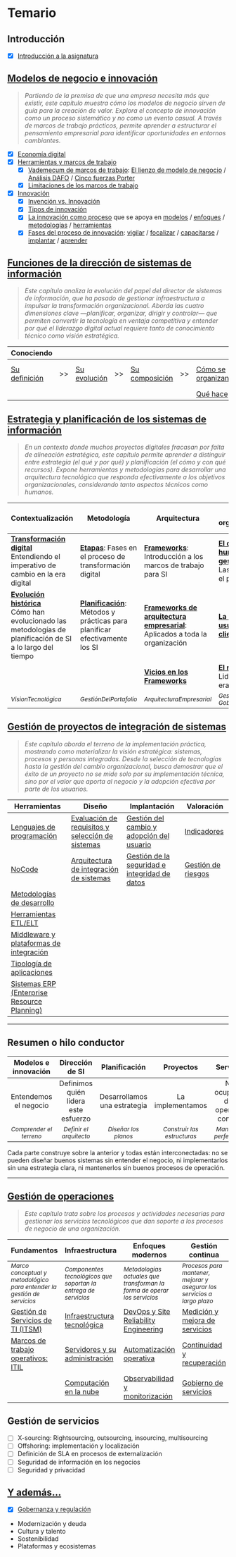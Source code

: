 # Temario

## Introducción

- [x] [Introducción a la asignatura](/temario/00-introduccion/README.md)


## [Modelos de negocio e innovación](/temario/01-modelosNegocioInnovacion/README.md)

> *Partiendo de la premisa de que una empresa necesita más que existir, este capítulo muestra cómo los modelos de negocio sirven de guía para la creación de valor. Explora el concepto de innovación como un proceso sistemático y no como un evento casual. A través de marcos de trabajo prácticos, permite aprender a estructurar el pensamiento empresarial para identificar oportunidades en entornos cambiantes.*

- [x] [Economía digital](/temario/01-modelosNegocioInnovacion/economiaDigital.md)
- [x] [Herramientas y marcos de trabajo](/temario/01-modelosNegocioInnovacion/marcosDeTrabajo.md)
  - [x] [Vademecum de marcos de trabajo](/temario/01-modelosNegocioInnovacion/marcosDeTrabajoVademecum.md): [El lienzo de modelo de negocio](/temario/01-modelosNegocioInnovacion/lienzoModeloNegocio/README.md) / [Análisis DAFO](/temario/01-modelosNegocioInnovacion/analisisDAFO/README.md) / [Cinco fuerzas Porter](/temario/01-modelosNegocioInnovacion/fiveForces/README.md)
  - [x] [Limitaciones de los marcos de trabajo](/temario/01-modelosNegocioInnovacion/antiPatrones.md)
- [x] [Innovación](/temario/01-modelosNegocioInnovacion/innovacion/README.md)
  - [x] [Invención vs. Innovación](/temario/01-modelosNegocioInnovacion/innovacion/invencionVsInnovacion.md)
  - [x] [Tipos de innovación](/temario/01-modelosNegocioInnovacion/innovacion/tipos.md)
  - [x] [La innovación como proceso](/temario/01-modelosNegocioInnovacion/innovacion/proceso.md) que se apoya en [modelos](/temario/01-modelosNegocioInnovacion/innovacion/modelos.md) / [enfoques](/temario/01-modelosNegocioInnovacion/innovacion/enfoques.md) / [metodologías](/temario/01-modelosNegocioInnovacion/innovacion/metodologías.md) / [herramientas](/temario/01-modelosNegocioInnovacion/innovacion/herramientas.md)
  - [x] [Fases del proceso de innovación](/temario/01-modelosNegocioInnovacion/innovacion/proceso.md): [vigilar](/temario/01-modelosNegocioInnovacion/innovacion/vigilanciaTecnologica.md) / [focalizar](/temario/01-modelosNegocioInnovacion/innovacion/focalizar.md) / [capacitarse](/temario/01-modelosNegocioInnovacion/innovacion/capacitarse.md) / [implantar](/temario/01-modelosNegocioInnovacion/innovacion/implantar.md) / [aprender](/temario/01-modelosNegocioInnovacion/innovacion/aprender.md)

## [Funciones de la dirección de sistemas de información](/temario/02-funcionesDSI/README.md)

> *Este capítulo analiza la evolución del papel del director de sistemas de información, que ha pasado de gestionar infraestructura a impulsar la transformación organizacional. Aborda las cuatro dimensiones clave —planificar, organizar, dirigir y controlar— que permiten convertir la tecnología en ventaja competitiva y entender por qué el liderazgo digital actual requiere tanto de conocimiento técnico como visión estratégica.*

<div align=center>

|Conociendo|||||||||
|-|-|-|-|-|-|-|-|-|
|[Su definición](/temario/02-funcionesDSI/definicion.md)|>>|[Su evolución](/temario/02-funcionesDSI/evolucion.md)|>>|[Su composición](/temario/02-funcionesDSI/componentes.md)|>>|[Cómo se organizan](/temario/02-funcionesDSI/organizacion.md)|>>|[Qué  actividades abarca](/temario/02-funcionesDSI/actividades.md)
|||||||[Qué hace](/temario/02-funcionesDSI/elDirector.md)

</div>

## [Estrategia y planificación de los sistemas de información](03-estrategia/README.md)

> *En un contexto donde muchos proyectos digitales fracasan por falta de alineación estratégica, este capítulo permite aprender a distinguir entre estrategia (el qué y por qué) y planificación (el cómo y con qué recursos). Expone herramientas y metodologías para desarrollar una arquitectura tecnológica que responda efectivamente a los objetivos organizacionales, considerando tanto aspectos técnicos como humanos.*

<div align=center>


|Contextualización|Metodología|Arquitectura|Aspectos organizacionales|Aspectos técnicos y de control|
|-|-|-|-|-|
|[**Transformación digital**](03-estrategia/transformacionDigital.md)<br>Entendiendo el imperativo de cambio en la era digital|[**Etapas**](03-estrategia/etapas.md): Fases en el proceso de transformación digital|[**Frameworks**](03-estrategia/frameworks.md): Introducción a los marcos de trabajo para SI|[**El capital humano y su gestión**](03-estrategia/gestionCapitalHumano.md)<br>Las personas en el proceso|[**Ciberseguridad**](03-estrategia/ciberseguridad.md): Protección de activos de información|
|[**Evolución histórica**](03-estrategia/evolucion.md)<br>Cómo han evolucionado las metodologías de planificación de SI a lo largo del tiempo|[**Planificación**](03-estrategia/planificacion.md): Métodos y prácticas para planificar efectivamente los SI|[**Frameworks de arquitectura empresarial**](03-estrategia/frameworksArquitecturaEmpresarial.md): Aplicados a toda la organización|[**La organización: usuarios-clientes**](03-estrategia/organizacion.md)|[**Evaluación y control de proyectos**](03-estrategia/evaluacionProyectos.md)|
|||[**Vicios en los Frameworks**](03-estrategia/viciosFrameworks.md)|[**El rol del CIO**](03-estrategia/rolDelCIO.md)<br>Liderazgo en la era digital||
|<sub>*VisionTecnológica*|<sub>*GestiónDelPortafolio*|<sub>*ArquitecturaEmpresarial*|<sub>*GestiónDelTalento, GobiernoDeTI*|<sub>*GestiónDeRiesgos*|

</div>

## [Gestión de proyectos de integración de sistemas](04-gestionPY/README.md)

> *Este capítulo aborda el terreno de la implementación práctica, mostrando como  materializar la visión estratégica: sistemas, procesos y personas integradas. Desde la selección de tecnologías hasta la gestión del cambio organizacional, busca demostrar que el éxito de un proyecto no se mide solo por su implementación técnica, sino por el valor que aporta al negocio y la adopción efectiva por parte de los usuarios.*

<div align=center>

|Herramientas|Diseño|Implantación|Valoración|
|-|-|-|-|
|[Lenguajes de programación](04-gestionPY/lenguajesProgramacion.md)|[Evaluación de requisitos y selección de sistemas](04-gestionPY/requisitos.md)|[Gestión del cambio y adopción del usuario](04-gestionPY/gestionDelCambio.md)|[Indicadores](04-gestionPY/indicadores.md)|
|[NoCode](04-gestionPY/noCode.md)|[Arquitectura de integración de sistemas](arquitectura.md)|[Gestión de la seguridad e integridad de datos](04-gestionPY/gestionSeguridad.md)|[Gestión de riesgos](04-gestionPY/riesgos.md)|
|[Metodologías de desarrollo](04-gestionPY/metodologiasDesarrollo.md)
|[Herramientas ETL/ELT](04-gestionPY/etl.md)
|[Middleware y plataformas de integración](04-gestionPY/middleware.md)
|[Tipología de aplicaciones](04-gestionPY/tipologia.md)
|[Sistemas ERP (Enterprise Resource Planning)](04-gestionPY/erp.md)

</div>


---

## Resumen o hilo conductor

|Modelos e innovación|Dirección de SI|Planificación|Proyectos|Servicios|
|:-:|:-:|:-:|:-:|:-:|
|Entendemos el negocio|Definimos quién lidera este esfuerzo|Desarrollamos una estrategia|La implementamos|Nos ocupamos de la operación continua|
|<sub>*Comprender el terreno*</sub>|<sub>*Definir el arquitecto*</sub>|<sub>*Diseñar los planos*</sub>|<sub>*Construir las estructuras*</sub>|<sub>*Mantener y perfeccionar*</sub>|

Cada parte construye sobre la anterior y todas están interconectadas: no se pueden  diseñar buenos sistemas sin entender el negocio, ni implementarlos sin una estrategia clara, ni mantenerlos sin buenos procesos de operación.

---

## [Gestión de operaciones](05-gestionOP/README.md)

> *Este capítulo trata sobre los procesos y actividades necesarias para gestionar los servicios tecnológicos que dan soporte a los procesos de negocio de una organización.*

<div align=center>

|Fundamentos|Infraestructura|Enfoques modernos|Gestión continua|
|-|-|-|-|
|<sub>*Marco conceptual y metodológico para entender la gestión de servicios*</sub>|<sub>*Componentes tecnológicos que soportan la entrega de servicios*</sub>|<sub>*Metodologías actuales que transforman la forma de operar los servicios*</sub>|<sub>*Procesos para mantener, mejorar y asegurar los servicios a largo plazo*</sub>|
|[Gestión de Servicios de TI (ITSM)](05-gestionOP/01-itsm.md)|[Infraestructura tecnológica](05-gestionOP/03-infraestructura.md)|[DevOps y Site Reliability Engineering](05-gestionOP/06-devops-sre.md)|[Medición y mejora de servicios](05-gestionOP/07-medicion.md)|
|[Marcos de trabajo operativos: ITIL](05-gestionOP/02-itil.md)|[Servidores y su administración](05-gestionOP/04-servidores.md)|[Automatización operativa](05-gestionOP/09-automatizacion.md)|[Continuidad y recuperación](05-gestionOP/08-continuidad.md)|
||[Computación en la nube](05-gestionOP/05-cloud.md)|[Observabilidad y monitorización](05-gestionOP/10-observabilidad.md)|[Gobierno de servicios](05-gestionOP/11-gobierno.md)|

</div>

## Gestión de servicios

- [ ] X-sourcing: Rightsourcing, outsourcing, insourcing, multisourcing
- [ ] Offshoring: implementación y localización
- [ ] Definición de SLA en procesos de externalización
- [ ] Seguridad de información en los negocios
- [ ] Seguridad y privacidad

## [Y además...](/documentos/temasPropuestosCompleto.md)

- [x] [Gobernanza y regulación](gobernanza.md)
- Modernización y deuda
- Cultura y talento
- Sostenibilidad
- Plataformas y ecosistemas

